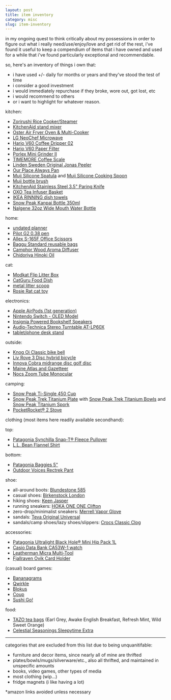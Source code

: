 ```yaml
---
layout: post
title: item inventory
category: misc
slug: item-inventory
---
```


in my ongoing quest to think critically about my possessions in order to figure out what i really need/use/enjoy/love and get rid of the rest, i've found it useful to keep a compendium of items that i have owned and used for a while that i've found particularly exceptional and recommendable.

so, here's an inventory of things i own that:
- i have used +/- daily for months or years and they've stood the test of time
- i consider a good investment
- i would immediately repurchase if they broke, wore out, got lost, etc
- i would recommend to others
- or i want to highlight for whatever reason.

kitchen:
- [Zorirushi Rice Cooker/Steamer](https://shop.zojirushi.com/products/nhs)
- [KitchenAid stand mixer](https://www.kitchenaid.com/countertop-appliances/stand-mixers/tilt-head-stand-mixers/p.classic-series-4.5-quart-tilt-head-stand-mixer.k45ssob.html?)
- [Oster Air Fryer Oven & Multi-Cooker](https://www.amazon.com/Oster-2086062-Fryer-Multi-Cooker-Black/dp/B07VTYHBGS/ref=asc_df_B07VTYHBGS/?tag=hyprod-20&linkCode=df0&hvadid=385178004433&hvpos=&hvnetw=g&hvrand=9536544361171914372&hvpone=&hvptwo=&hvqmt=&hvdev=c&hvdvcmdl=&hvlocint=&hvlocphy=9002575&hvtargid=pla-834277535453&psc=1&tag=&ref=&adgrpid=81511523994&hvpone=&hvptwo=&hvadid=385178004433&hvpos=&hvnetw=g&hvrand=9536544361171914372&hvqmt=&hvdev=c&hvdvcmdl=&hvlocint=&hvlocphy=9002575&hvtargid=pla-834277535453)
- [LG NeoChef Microwave](https://www.lg.com/us/cooking-appliances/lg-LMC0975ST-counter-top-microwave-oven)
- [Hario V60 Coffee Dripper 02](https://www.hario-usa.com/products/v60-plastic-coffee-dripper-02?variant=32782967210117)
- [Hario V60 Paper Filter](https://www.hario-usa.com/collections/filters/products/copy-of-paper-filter-for-01-drippers?variant=32472393449605)
- [Porlex Mini Grinder II](https://www.porlexgrinders.com/products/porlex-mini-grinder-ii)
- [TIMEMORE Coffee Scale](https://www.beanground.com/timemore-black-mirror-review/)
- [Linden Sweden Original Jonas Peeler](https://www.lindensweden.com/original-jonas-peeler)
- [Our Place Always Pan](https://fromourplace.com/products/always-essential-cooking-pan?variant=32876763086923)
- [Muji Silicone Spatula](https://www.muji.us/products/silicone-spatula-l26cm-mcda0a) and [Muji Silicone Cooking Spoon](https://www.muji.us/products/silicone-cooking-spoon-l26cm-mcda0a?refSrc=7094568648894&nosto=productpage-nosto-4-copy)
- [Muji bottle brush](https://www.muji.us/products/sponge-with-handle-1)
- [KitchenAid Stainless Steel 3.5" Paring Knife](https://us.amazon.com/KitchenAid-KKFSS3PRST-Classic-Brushed-Stainless/dp/B01DKR4KKA)
- [OXO Tea Infuser Basket](https://www.oxo.com/oxo-tea-infuser-basket.html?gclid=CjwKCAjwiJqWBhBdEiwAtESPaHEG46If4viv1Q4E56M6XL9hJ3mxI_BFm9PMb4rSVI-DbTKa-H7mChoC1_oQAvD_BwE)
- [IKEA RINNING dish towels](https://www.ikea.com/us/en/p/rinnig-dish-towel-white-dark-gray-patterned-20476346/)
- [Snow Peak Kanpai Bottle 350ml](https://www.snowpeak.com/products/kanpai-bottle-350ml)
- [Nalgene 32oz Wide Mouth Water Bottle](https://nalgene.com/product/32oz-wide-mouth-sustain/?attribute_pa_color=clear)

home:
- [undated planner](https://www.amazon.com/gp/product/B07XX55Z9Q/ref=ppx_yo_dt_b_asin_title_o09_s00?ie=UTF8&psc=1)
- [Pilot G2 0.38 pen](http://pilotpen.us/brands/g2/g2/)
- [Allex S-165F Office Scissors](https://www.jetpens.com/Allex-S-165F-Office-Scissors-Fluorine-Coating/pd/24880)
- [Baggu Standard reusable bags](https://baggu.com/products/standard-baggu-black-2)
- [Camphor Wood Aroma Diffuser](https://rikumo.com/collections/aromas/products/camphor-wood-aroma-diffuser)
- [Chidoriya Hinoki Oil](https://rikumo.com/collections/aromas/products/chidoriya-hinoki-oil)

cat:
- [Modkat Flip Litter Box](https://modkat.com/products/flip-litter-box)
- [CatGuru Food Dish](https://www.cat-guru.com/products/round-cat-dish?variant=16360367947842)
- [metal litter scoop](https://www.amazon.com/gp/product/B07TQ5V9ZP/ref=ppx_yo_dt_b_asin_title_o07_s02?ie=UTF8&psc=1)
- [Rosie Rat cat toy](https://www.mothernaturepetsupply.com/Rosie_rat)

electronics:
- [Apple AirPods (1st generation)](https://www.apple.com/airpods-2nd-generation/)
- [Nintendo Switch - OLED Model](https://www.nintendo.com/switch/oled-model/)
- [Insignia Powered Bookshelf Speakers](https://www.insigniaproducts.com/pdp/NS-HBTSS116/5283401)
- [Audio-Technica Stereo Turntable AT-LP60X](https://www.audio-technica.com/en-us/at-lp60x)
- [tablet/phone desk stand](https://www.amazon.com/gp/product/B06XKCSJDB/ref=ppx_yo_dt_b_asin_title_o07_s00?ie=UTF8&th=1)

outside:
- [Knog Oi Classic bike bell](https://www.knog.com/product/oi-classic-small/)
- [Liv Rove 3 Disc hybrid bicycle](https://www.liv-cycling.com/us/rove-3-disc)
- [Innova Cobra midrange disc golf disc](https://www.liv-cycling.com/us/rove-3-disc)
- [Maine Atlas and Gazetteer](https://visitmaine.com/things-to-do/lighthouses-sightseeing/the-maine-atlas-and-gazetteer)
- [Nocs Zoom Tube Monocular](https://www.nocsprovisions.com/products/zoom-tube-8x32-monocular-telescope?variant=39359500484686)

camping:
- [Snow Peak Ti-Single 450 Cup](https://www.snowpeak.com/collections/drinkware/products/titanium-single-450-cup-mg-043)
- [Snow Peak Trek Titanium Plate](https://www.snowpeak.com/collections/tableware/products/trek-titanium-plate-stw-002t) with [Snow Peak Trek Titanium Bowls](https://www.snowpeak.com/collections/tableware/products/titanium-dining-set) and [Snow Peak Titanium Spork](https://www.snowpeak.com/collections/tableware/products/titanium-spork)
- [PocketRocket® 2 Stove](https://www.msrgear.com/stoves/canister-stoves/pocketrocket-2-stove/09884.html)

clothing (most items here readily available secondhand):

top:
- [Patagonia Synchilla Snap-T® Fleece Pullover](https://www.patagonia.com/product/mens-synchilla-snap-t-fleece-pullover/25450.html?dwvar_25450_color=OAT)
- [L.L. Bean Flannel Shirt](https://www.llbean.com/llb/shop/42272?page=scotch-plaid-flannel-shirt-traditional-fit&bc=516735-505538&feat=505538-GN3&csp=f&pos=1)

bottom:
- [Patagonia Baggies 5"](https://www.patagonia.com/product/womens-baggies-5-inch-inseam-shorts/57059.html?dwvar_57059_color=BLK&cgid=root)
- [Outdoor Voices Rectrek Pant](https://www.outdoorvoices.com/products/w-rectrek-pants?variant=34894684485)

shoe:
- all-around boots: [Blundestone 585](https://www.blundstone.com/rustic-brown-premium-leather-chelsea-boots-womens-style-585)
- casual shoes: [Birkenstock London](https://www.birkenstock.com/us/london-oiled-leather/london-heritage-oiledleather-0-eva-u_5326.html#gclid=CjwKCAjwiJqWBhBdEiwAtESPaMU86CBROhm36nE47lt-P_JAxw4wwa0bTMl-QZ67ZhyHDpO511gTBRoCejkQAvD_BwE)
- hiking shoes: [Keen Jasper](https://www.keenfootwear.com/p/1004347-8.5.html?gclsrc=aw.ds&&utm_source=google&utm_medium=cpc&utm_campaign=us_201006_os_ne_xx21_multi_b_xx_l_OutsideShopping&utm_term=119156290316-pla-295800756202&utm_content=504675792197&gclid=CjwKCAjwiJqWBhBdEiwAtESPaHEbF6Yuaf1nA_RVOmT89NpsKXVaIqEwMq5JKKeX3GzDYQlBeSAAyhoC3LwQAvD_BwE)
- running sneakers: [HOKA ONE ONE Clifton](https://www.hoka.com/en/us/womens-road/clifton-8/1119394.html)
- zero-drop/minimalist sneakers: [Merrell Vapor Glove](https://www.merrell.com/US/en/vapor-glove-5/48727W.html?dwvar_48727W_color=J135372#cgid=vapor-glove&start=1)
- sandals: [Teva Original Universal](https://www.teva.com/women-sandals/original-universal/1003987.html)
- sandals/camp shoes/lazy shoes/slippers: [Crocs Classic Clog](https://www.crocs.com/p/classic-clog/10001.html?cgid=footwear&cid=335#start=1)

accessories:
- [Patagonia Ultralight Black Hole® Mini Hip Pack 1L](https://www.patagonia.com/product/ultralight-black-hole-mini-hip-pack-1-liter/49447.html)
- [Casio Data Bank CA53W-1 watch](https://www.casio.com/us/watches/casio/product.CA-53W-1/)
- [Leatherman Micra Multi-Tool](https://www.leatherman.com/micra-20.html)
- [Fjallraven Ovik Card Holder](https://www.fjallraven.com/us/en-us/bags-gear/accessories/travel-accessories/ovik-card-holder?_t_q=&_t_hit.id=Luminos_Storefront_Web_Features_Catalog_Product_Domain_CommonProduct/CatalogContent_a811784d-945e-4b35-b1d2-cb370f58859f_en-US&_t_hit.pos=4&_t_tags=andquerymatch%2clanguage%3aen%2csiteid%3a162d49d9-f0ac-4d2d-a110-e8143f6ca828&v=F77308%3a%3a7323450091576)

(casual) board games:
- [Bananagrams](https://boardgamegeek.com/boardgame/27225/bananagrams)
- [Qwirkle](https://boardgamegeek.com/boardgame/25669/qwirkle)
- [Blokus](https://boardgamegeek.com/boardgame/2453/blokus)
- [Coup](https://boardgamegeek.com/boardgame/131357/coup)
- [Sushi Go!](https://boardgamegeek.com/boardgame/133473/sushi-go)

food:
- [TAZO tea bags](https://www.patagonia.com/product/ultralight-black-hole-mini-hip-pack-1-liter/49447.html) (Earl Grey, Awake English Breakfast, Refresh Mint, Wild Sweet Orange)
- [Celestial Seasonings Sleepytime Extra](https://celestialseasonings.com/products/sleepytime-extra-wellness-tea)

***

categories that are excluded from this list due to being unquanitifable:
- furniture and decor items, since nearly all of mine are thrifted
- plates/bowls/mugs/silverware/etc., also all thrifted, and maintained in unspecific amounts
- books, video games, other types of media
- most clothing (wip...)
- fridge magnets (i like having a lot)

*amazon links avoided unless necessary